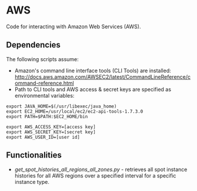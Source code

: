 # AWS
Code for interacting with Amazon Web Services (AWS). 

## Dependencies
The following scripts assume:
* Amazon's command line interface tools (CLI Tools) are installed: http://docs.aws.amazon.com/AWSEC2/latest/CommandLineReference/command-reference.html
* Path to CLI tools and AWS access & secret keys are specified as environmental variables: 

```
export JAVA_HOME=$(/usr/libexec/java_home)
export EC2_HOME=/usr/local/ec2/ec2-api-tools-1.7.3.0
export PATH=$PATH:$EC2_HOME/bin

export AWS_ACCESS_KEY=[access key]
export AWS_SECRET_KEY=[secret key]
export AWS_USER_ID=[user id]
```
## Functionalities
* *get_spot_histories_all_regions_all_zones.py* - retrieves all spot instance histories for all AWS regions over a specified interval for a specific instance type.
